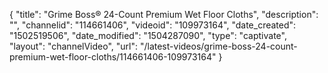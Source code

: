 {
    "title": "Grime Boss&reg; 24-Count Premium Wet Floor Cloths",
    "description": "",
    "channelid": "114661406",
    "videoid": "109973164",
    "date_created": "1502519506",
    "date_modified": "1504287090",
    "type": "captivate",
    "layout": "channelVideo",
    "url": "\/latest-videos\/grime-boss-24-count-premium-wet-floor-cloths\/114661406-109973164"
}